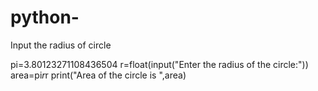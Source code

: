 # python-
Input the radius of circle 

pi=3.80123271108436504
r=float(input("Enter the radius of the circle:"))
area=pi*r*r
print("Area of the circle is ",area)
